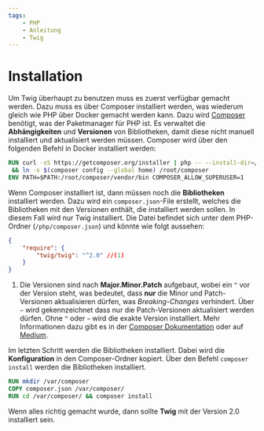 ```yaml
---
tags:
    - PHP
    - Anleitung
    - Twig
---
```


# Installation

Um Twig überhaupt zu benutzen muss es zuerst verfügbar gemacht werden. Dazu muss es über Composer installiert werden, was wiederum gleich wie PHP über Docker gemacht werden kann. Dazu wird [Composer](https://getcomposer.org/) benötigt, was der Paketmanager für PHP ist. Es verwaltet die **Abhängigkeiten** und **Versionen** von Bibliotheken, damit diese nicht manuell installiert und aktualisiert werden müssen. Composer wird über den folgenden Befehl in Docker installiert werden:

```dockerfile title="Composer installieren"
RUN curl -sS https://getcomposer.org/installer | php -- --install-dir=/usr/local/bin --filename=composer \
 && ln -s $(composer config --global home) /root/composer
ENV PATH=$PATH:/root/composer/vendor/bin COMPOSER_ALLOW_SUPERUSER=1
```

Wenn Composer installiert ist, dann müssen noch die **Bibliotheken** installiert werden. Dazu wird ein `composer.json`-File erstellt, welches die Bibliotheken mit den Versionen enthält, die installiert werden sollen. In diesem Fall wird nur Twig installiert. Die Datei befindet sich unter dem PHP-Ordner (`/php/composer.json`) und könnte wie folgt aussehen:

```json title="composer.json"
{
	"require": {
		"twig/twig": "^2.0" //(1)
	}
}
```

1. Die Versionen sind nach **Major.Minor.Patch** aufgebaut, wobei ein `^` vor der Version steht, was bedeutet, dass **nur** die Minor und Patch-Versionen aktualisieren dürfen, was _Breaking-Changes_ verhindert. Über `~` wird gekennzeichnet dass nur die Patch-Versionen aktualisiert werden dürfen. Ohne `^` oder `~` wird die exakte Version installiert. Mehr Informationen dazu gibt es in der [Composer Dokumentation](https://getcomposer.org/doc/articles/versions.md) oder auf [Medium](https://medium.com/att-israel/npm-versions-explained-60e4d6b9920f).

Im letzten Schritt werden die Bibliotheken installiert. Dabei wird die **Konfiguration** in den Composer-Ordner kopiert. Über den Befehl `composer install` werden die Bibliotheken installiert.

```dockerfile title="Bibliotheken installieren"
RUN mkdir /var/composer
COPY composer.json /var/composer/
RUN cd /var/composer/ && composer install
```

Wenn alles richtig gemacht wurde, dann sollte **Twig** mit der Version 2.0 installiert sein.
